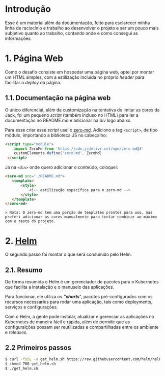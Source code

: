 # Introdução

Esse é um material além da documentação, feito para esclarecer minha linha de raciocínio e trabalho ao desenvolver o projeto e ser um pouco mais subjetivo quanto ao trabalho, contando onde e como consegui as informações.

# 1. Página Web

Como o desafio consiste em hospedar uma página web, optei por montar um HTML simples, com a estilização incluída no próprio *header* para facilitar o *deploy* da página.


## 1.1. Documentação na página web

O único diferencial, além da customização na tentativa de imitar as cores da Jack, foi um pequeno *script* (também incluso no HTML) para ler a documentação no README.md e adicionar na *div* logo abaixo.

Para esse criar esse *script* usei o [zero-md](https://zerodevx.github.io/zero-md/). Adiciono a tag `<script>`, de tipo módulo, importando a biblioteca JS no cabeçalho:
```html
<script type="module">
    import ZeroMd from 'https://cdn.jsdelivr.net/npm/zero-md@3'
    customElements.define('zero-md', ZeroMd)
 </script>
 ```

 Já na `<div>` onde quero adicionar o conteúdo, coloquei:
 ```html
 <zero-md src="./README.md">
    <template>
        <style>
            <!-- estilização específica para o zero-md -->
        </style>
    </template>
</zero-md>
```

    > Nota: O zero-md tem uma porção de templates prontos para uso, mas preferi adicionar as cores manualmente para tentar combinar ao máximo com o resto do projeto.

# 2. [Helm](https://helm.sh/)

O segundo passo foi montar o que será consumido pelo Helm.

## 2.1. Resumo

De forma resumida o Helm é um gerenciador de pacotes para o Kubernetes que facilita a instalação e o manuseio das aplicações. 

Para funcionar, ele utiliza os ***"charts***", pacotes pré-configurados com os recursos necessários para rodar uma aplicação, tais como deployments, serviços e configurações. 

Com o Helm, a gente pode instalar, atualizar e gerenciar as aplicações no Kubernetes de maneira fácil e rápida, além de permitir que as configuralções possam ser reutilizadas e compartilhadas entre os ambiente e *releases*.

## 2.2 Primeiros passos

```bash
$ curl -fsSL -o get_helm.sh https://raw.githubusercontent.com/helm/helm/main/scripts/get-helm-3
$ chmod 700 get_helm.sh
$ ./get_helm.sh
```
